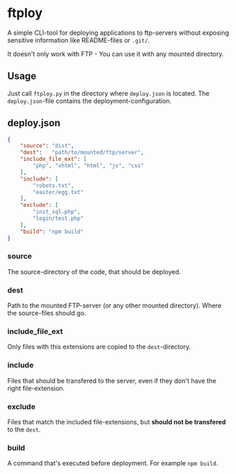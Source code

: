 # ftploy

A simple CLI-tool for deploying applications to ftp-servers without exposing sensitive information like README-files or `.git/`.

It doesn't only work with FTP - You can use it with any mounted directory.

## Usage

Just call `ftploy.py` in the directory where `deploy.json` is located.
The `deploy.json`-file contains the deployment-configuration.

## deploy.json

```json
{
    "source": "dist",
    "dest":   "path/to/mounted/ftp/server",
    "include_file_ext": [
        "php", "xhtml", "html", "js", "css"
    ],
    "include": [
        "robots.txt",
        "easter/egg.txt"
    ],
    "exclude": [
        "init_sql.php",
        "login/test.php"
    ],
    "build": "npm build"
}
```

### source
The source-directory of the code, that should be deployed.

### dest
Path to the mounted FTP-server (or any other mounted directory). Where the source-files should go.

### include_file_ext
Only files with this extensions are copied to the `dest`-directory.

### include
Files that should be transfered to the server, even if they don't have the right file-extension.

### exclude
Files that match the included file-extensions, but **should not be transfered** to the `dest`.

### build
A command that's executed before deployment. For example `npm build`.
